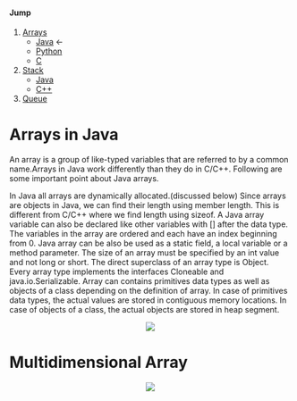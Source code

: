 #### Jump
1. [Arrays](https://github.com/kaweendras/Data-Structures/tree/master/Arrays)
    - [Java](https://github.com/kaweendras/Data-Structures/tree/master/Arrays/Java) <-
    - [Python](https://github.com/kaweendras/Data-Structures/tree/master/Arrays/Python)
    - [C](https://github.com/kaweendras/Data-Structures/tree/master/Arrays/C)
2. [Stack](https://github.com/kaweendras/Data-Structures/tree/master/Stack) 
    - [Java](https://github.com/kaweendras/Data-Structures/tree/master/Stack/Java) 
    - [C++](https://github.com/kaweendras/Data-Structures/tree/master/Stack/C++)
3. [Queue](https://github.com/kaweendras/Data-Structures/tree/master/Queue)


# Arrays in Java
An array is a group of like-typed variables that are referred to by a common name.Arrays in Java work differently than they do in C/C++. Following are some important point about Java arrays.

In Java all arrays are dynamically allocated.(discussed below)
Since arrays are objects in Java, we can find their length using member length. This is different from C/C++ where we find length using sizeof.
A Java array variable can also be declared like other variables with [] after the data type.
The variables in the array are ordered and each have an index beginning from 0.
Java array can be also be used as a static field, a local variable or a method parameter.
The size of an array must be specified by an int value and not long or short.
The direct superclass of an array type is Object.
Every array type implements the interfaces Cloneable and java.io.Serializable.
Array can contains primitives data types as well as objects of a class depending on the definition of array. In case of primitives data types, the actual values are stored in contiguous memory locations. In case of objects of a class, the actual objects are stored in heap segment.
<p align="center">
  <img  src="https://media.geeksforgeeks.org/wp-content/uploads/Arrays1.png">
</p>

# Multidimensional Array
<p align="center">
  <img  src="https://www.geeksforgeeks.org/wp-content/uploads/Blank-Diagram-Page-1-13.jpeg">
</p>


